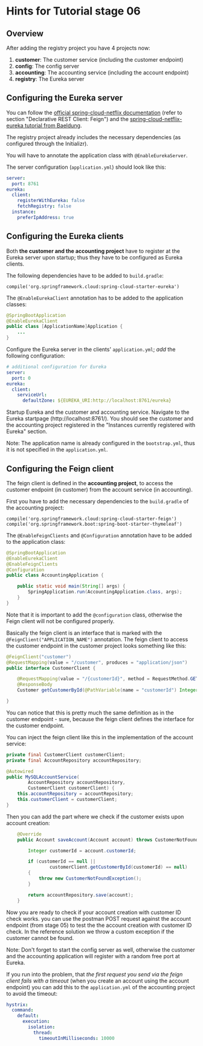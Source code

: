 # Hints for Tutorial stage 06

## Overview

After adding the registry project you have 4 projects now:

1. **customer**: The customer service (including the customer endpoint)
2. **config**: The config server
2. **accounting**: The accounting service (including the account endpoint)
3. **registry**: The Eureka server

## Configuring the Eureka server

You can follow the [official spring-cloud-netflix documentation](http://cloud.spring.io/spring-cloud-netflix/spring-cloud-netflix.html) (refer to section "Declarative REST Client: Feign") and the [spring-cloud-netflix-eureka tutorial from Baeldung](http://www.baeldung.com/spring-cloud-netflix-eureka).

The registry project already includes the necessary dependencies (as configured through the Initializr).

You will have to annotate the application class with ```@EnableEurekaServer```.

The server configuration (```application.yml```) should look like this:
```YAML
server:
  port: 8761
eureka:
  client:
    registerWithEureka: false
    fetchRegistry: false
  instance:
    preferIpAddress: true
 ```

## Configuring the Eureka clients

Both **the customer and the accounting project** have to register at the Eureka server upon startup; thus they have to be configured as Eureka clients.

The following dependencies have to be added to ```build.gradle```:
```
compile('org.springframework.cloud:spring-cloud-starter-eureka')
```

The ```@EnableEurekaClient``` annotation has to be added to the application classes:
```Java
@SpringBootApplication
@EnableEurekaClient
public class [ApplicationName]Application {
	...
}
```

Configure the Eureka server in the clients' ```application.yml```; *add* the following configuration:
```YAML
# additional configuration for Eureka
server:
  port: 0
eureka:
  client:
    serviceUrl:
      defaultZone: ${EUREKA_URI:http://localhost:8761/eureka}
```

Startup Eureka and the customer and accounting service. Navigate to the Eureka startpage (http://localhost:8761/). You should see the customer and the accounting project registered in the "Instances currently registered with Eureka" section.

Note: The application name is already configured in the ```bootstrap.yml```, thus it is not specified in the ```application.yml```.

## Configuring the Feign client 

The feign client is defined in the **accounting project**, to access the customer endpoint (in customer) from the account service (in accounting).

First you have to add the necessary dependencies to the ```build.gradle``` of the accounting project:
```
compile('org.springframework.cloud:spring-cloud-starter-feign')
compile('org.springframework.boot:spring-boot-starter-thymeleaf')
```

The ```@EnableFeignClients``` and ```@Configuration``` annotation have to be added to the application class:
```Java
@SpringBootApplication
@EnableEurekaClient
@EnableFeignClients
@Configuration
public class AccountingApplication {

	public static void main(String[] args) {
		SpringApplication.run(AccountingApplication.class, args);
	}
}
```

Note that it is important to add the ```@configuration``` class, otherwise the Feign client will not be configured properly.

Basically the feign client is an interface that is marked with the ```@FeignClient("APPLICATION_NAME")``` annotation. The feign client to access the customer endpoint in the customer project looks something like this:

```Java
@FeignClient("customer")
@RequestMapping(value = "/customer", produces = "application/json")
public interface CustomerClient {

    @RequestMapping(value = "/{customerId}", method = RequestMethod.GET)
    @ResponseBody
    Customer getCustomerById(@PathVariable(name = "customerId") Integer customerId);

}
```

You can notice that this is pretty much the same definition as in the customer endpoint - sure, because the feign client defines the interface for the customer endpoint.

You can inject the feign client like this in the implementation of the account service:
```Java
private final CustomerClient customerClient;
private final AccountRepository accountRepository;

@Autowired
public MySQLAccountService(
        AccountRepository accountRepository,
        CustomerClient customerClient) {
    this.accountRepository = accountRepository;
    this.customerClient = customerClient;
}
```

Then you can add the part where we check if the customer exists upon account creation:
```Java
    @Override
    public Account saveAccount(Account account) throws CustomerNotFoundException {

        Integer customerId = account.customerId;

        if (customerId == null ||
                customerClient.getCustomerById(customerId) == null)
        {
            throw new CustomerNotFoundException();
        }

        return accountRepository.save(account);
    }
```

Now you are ready to check if your account creation with customer ID check works. you can use the postman POST request against the account endpoint (from stage 05) to test the the account creation with customer ID check. In the reference solution we throw a custom exception if the customer cannot be found.

Note: Don't forget to start the config server as well, otherwise the customer and the accounting application will register with a random free port at Eureka.

If you run into the problem, that *the first request you send via the feign client fails with a timeout* (when you create an account using the account endpoint) you can add this to the ```application.yml``` of the accounting project to avoid the timeout:
```YAML
hystrix:
  command:
    default:
      execution:
        isolation:
          thread:
            timeoutInMilliseconds: 10000
``` 